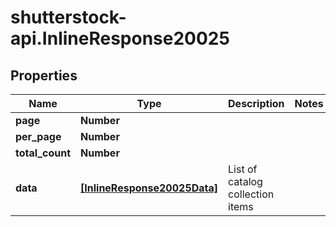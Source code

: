 # shutterstock-api.InlineResponse20025

## Properties
Name | Type | Description | Notes
------------ | ------------- | ------------- | -------------
**page** | **Number** |  | 
**per_page** | **Number** |  | 
**total_count** | **Number** |  | 
**data** | [**[InlineResponse20025Data]**](InlineResponse20025Data.md) | List of catalog collection items | 


